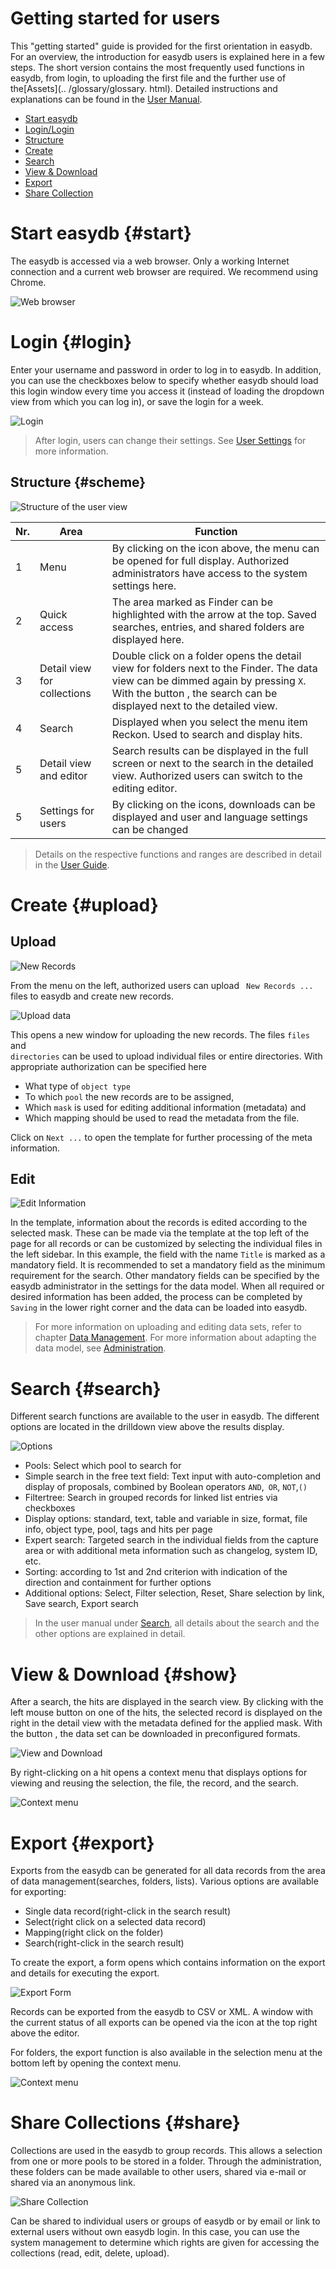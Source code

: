 # Getting started for users

This "getting started" guide is provided for the first orientation in easydb. For an overview, the introduction for easydb users is explained here in a few steps. The short version contains the most frequently used functions in easydb, from login, to uploading the first file and the further use of the[Assets](.. /glossary/glossary. html). Detailed instructions and explanations can be found in the [User Manual](.../webfrontend/webfrontend.html).


* [Start easydb](#start)
* [Login/Login](#login)
* [Structure](#scheme)
* [Create](#upload)
* [Search](#search)
* [View & Download](#show)
* [Export](#export)
* [Share Collection](#share)
 

#  Start easydb {#start}

The easydb is accessed via a web browser. Only a working Internet connection and a current web browser are required. We recommend using Chrome.

![Web browser](browser_ihre_easydb.png)

#  Login {#login}

Enter your username and password in order to log in to easydb. In addition, you can use the checkboxes below to specify whether easydb should load this login window every time you access it (instead of loading the dropdown view from which you can log in), or save the login for a week.

![Login](login.png)

> After login, users can change their settings. See [User Settings](../webfrontend/userprefs/userprefs/userprefs.html) for more information.

## Structure {#scheme}

![Structure of the user view](benutzerbereich.png)

|Nr.|Area|Function|
|--|--|--|
|1|Menu|By clicking on the icon above, the menu can be opened for full display. Authorized administrators have access to the system settings here.|
|2|Quick access|The area marked as Finder can be highlighted with the arrow at the top. Saved searches, entries, and shared folders are displayed here.|
|3|Detail view for collections|Double click on a folder opens the detail view for folders next to the Finder. The data view can be dimmed again by pressing <code class="button">X</code>. With the button <i class = "fa fa-columns" aria-hidden = "true"> </i>, the search can be displayed next to the detailed view.|
|4|Search|Displayed when you select the menu item Reckon. Used to search and display hits. |
|5|Detail view and editor | Search results can be displayed in the full screen or next to the search in the detailed view. Authorized users can switch to the editing editor.|
|5|Settings for users|By clicking on the icons, downloads can be displayed and user and language settings can be changed|


> Details on the respective functions and ranges are described in detail in the [User Guide](../webfrontend/webfrontend.html).

# Create {#upload}

## Upload

![New Records](neu.png)

From the menu on the left, authorized users can upload <code class="button"> New Records ... </code> files to easydb and create new records.

![Upload data](neue_daten.png)

This opens a new window for uploading the new records. The files <code class="button">files</code> and <code class="button"> directories</code> can be used to upload individual files or entire directories. With appropriate authorization can be specified here

* What type of `object type`
* To which `pool` the new records are to be assigned,
* Which `mask` is used for editing additional information (metadata) and
* Which mapping should be used to read the metadata from the file.

Click on <code class="button">Next ...</code> to open the template for further processing of the meta information.

## Edit

![Edit Information](neue_daten_edit.png)

In the template, information about the records is edited according to the selected mask. These can be made via the template at the top left of the page for all records or can be customized by selecting the individual files in the left sidebar. In this example, the field with the name `Title` is marked as a mandatory field. It is recommended to set a mandatory field as the minimum requirement for the search. Other mandatory fields can be specified by the easydb administrator in the settings for the data model. When all required or desired information has been added, the process can be completed by <code class="button">Saving</code> in the lower right corner and the data can be loaded into easydb.

> For more information on uploading and editing data sets, refer to chapter [Data Management](../webfrontend/datamanagement/new_objects/new_objects.html). For more information about adapting the data model, see [Administration](../webfrontend/administration/datamodel/datamodel.html).

#  Search {#search}

Different search functions are available to the user in easydb. The different options are located in the drilldown view above the results display.

![Options](search.png)

* Pools: Select which pool to search for
* Simple search in the free text field: Text input with auto-completion and display of proposals, combined by Boolean operators `AND`,` OR`, `NOT`,`() `
* Filtertree: Search in grouped records for linked list entries via checkboxes
* Display options: standard, text, table and variable in size, format, file info, object type, pool, tags and hits per page
* Expert search: Targeted search in the individual fields from the capture area or with additional meta information such as changelog, system ID, etc.
* Sorting: according to 1st and 2nd criterion with indication of the direction and containment for further options
* Additional options: Select, Filter selection, Reset, Share selection by link, Save search, Export search

> In the user manual under [Search](../webfrontend/datamanagement/search/search.html), all details about the search and the other options are explained in detail.

# View & Download {#show}

After a search, the hits are displayed in the search view. By clicking with the left mouse button on one of the hits, the selected record is displayed on the right in the detail view with the metadata defined for the applied mask. With the button <i class = "fa fa-download"> </i>, the data set can be downloaded in preconfigured formats.

![View and Download](download.png)

By right-clicking on a hit opens a context menu that displays options for viewing and reusing the selection, the file, the record, and the search.

![Context menu](show_context.png)

#  Export {#export}

Exports from the easydb can be generated for all data records from the area of ​​data management(searches, folders, lists). Various options are available for exporting:

* Single data record(right-click in the search result)
* Select(right click on a selected data record)
* Mapping(right click on the folder)
* Search(right-click in the search result)

To create the export, a form opens which contains information on the export and details for executing the export.

![Export Form](exportmaske.png)

Records can be exported from the easydb to CSV or XML. A window with the current status of all exports can be opened via the <i class = "fa fa-download"> </i> icon at the top right above the editor.

For folders, the export function is also available in the selection menu at the bottom left by opening the context menu.

![Context menu](mappenmenu.png)

#  Share Collections {#share}

Collections are used in the easydb to group records. This allows a selection from one or more pools to be stored in a folder. Through the administration, these folders can be made available to other users, shared via e-mail or shared via an anonymous link.

![Share Collection](share_collection.png)

Can be shared to individual users or groups of easydb or by email or link to external users without own easydb login. In this case, you can use the system management to determine which rights are given for accessing the collections (read, edit, delete, upload).